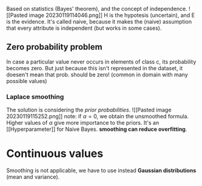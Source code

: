 Based on statistics (Bayes' theorem), and the concept of independence.
![[Pasted image 20230119114046.png]]
H is the hypotesis (uncertain), and E is the evidence.
It's called naive, because it makes the (naive) assumption that every attribute is independent (but works in some cases).

## Zero probability problem
In case a particular value never occurs in elements of class c, its probability becomes zero. But just because this isn't represented in the dataset, it doesen't mean that prob. should be zero! (common in domain with many possible values)

### Laplace smoothing
The solution is considering the *prior probabilities*.
![[Pasted image 20230119115252.png]]
note: if $\alpha=0$, we obtain the unsmoothed formula. Higher values of $\alpha$ give more importance to the priors. It's an [[Hyperparameter]] for Naive Bayes.
**smoothing can reduce overfitting**.

# Continuous values
Smoothing is not applicable, we have to use instead **Gaussian distributions** (mean and variance).